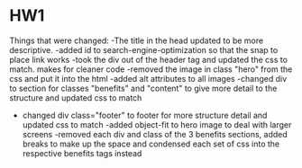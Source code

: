 # HW1
Things that were changed:
-The title in the head updated to be more descriptive.
-added id to search-engine-optimization so that the snap to place link works
-took the div out of the header tag and updated the css to match. makes for cleaner code
-removed the image in class "hero" from the css and put it into the html
-added alt attributes to all images
-changed div to section for classes "benefits" and "content" to give more detail to the structure and updated css to match
- changed div class="footer" to footer for more structure detail and updated css to match
-added object-fit to hero image to deal with larger screens
-removed each div and class of the 3 benefits sections, added breaks to make up the space and condensed each set of css into the respective benefits tags instead